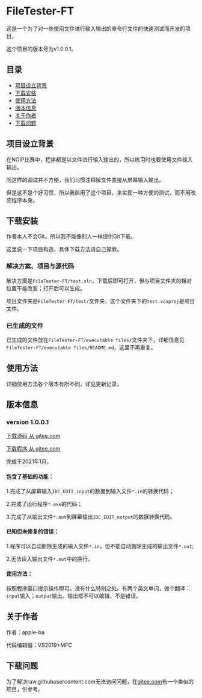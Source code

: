# FileTester-FT

这是一个为了对一些使用文件进行输入输出的命令行文件的快速测试而开发的项目。

这个项目的版本号为v1.0.0.1。

## 目录

- [项目设立背景](#项目设立背景)
- [下载安装](#下载安装)
- [使用方法](#使用方法)
- [版本信息](#版本信息)
- [关于作者](#关于作者)
- [下载问题](#下载问题)

## 项目设立背景

在NOIP比赛中，程序都是以文件进行输入输出的，所以练习时也要使用文件输入输出。

而这样的调试并不方便，我们习惯注释掉文件直接从屏幕输入输出。

但是这不是个好习惯，所以我启用了这个项目，来实现一种方便的测试，而不用改变程序本身。

## 下载安装

作者本人不会Git，所以我不能像别人一样提供Git下载。

这里说一下项目构造，具体下载方法请自己探索。

### 解决方案、项目与源代码

解决方案是`FileTester-FT/test.sln`，下载后即可打开，但与项目文件夹的相对位置不能改变；打开后可以生成。

项目文件夹是`FileTester-FT/test/`文件夹，这个文件夹下的`test.vcxproj`是项目文件。

### 已生成的文件

已生成的文件放在`FileTester-FT/executable files/`文件夹下，详细信息见`FileTester-FT/executable files/README.md`，这里不再重复。

## 使用方法

详细使用方法各个版本有所不同，详见更新记录。

## 版本信息

### version 1.0.0.1

[下载源码 从 gitee.com](https://gitee.com/apple-ba/FileTester-FT/repository/archive/v1.0.0.1%E5%8F%91%E5%B8%83.zip)

[下载程序 从 gitee.com](https://gitee.com/apple-ba/FileTester-FT/raw/master/v1.0.0.1.exe)

完成于2021年1月。

#### 包含了基础的功能：

1.完成了从屏幕输入`IDC_EDIT_input`的数据到输入文件`*.in`的转换代码；

2.完成了运行程序`*.exe`的代码；

3.完成了从输出文件`*.out`到屏幕输出`IDC_EDIT_output`的数据转换代码。

#### 已知但未修复的错误：

1.程序可以自动删除生成的输入文件`*.in`，但不能自动删除生成的输出文件`*.out`;

2.无法读入输出文件`*.out`中的换行。

#### 使用方法：

按照程序窗口提示操作即可。没有什么特别之处。有两个英文单词，做个翻译：`input`输入；`output`输出。输出框不可以编辑，不是错误。

## 关于作者

作者：apple-ba

代码编辑器：VS2019+MFC

## 下载问题

为了解决raw.githubusercontent.com无法访问问题，在[gitee.com](https://gitee.com/apple-ba/FileTester-FT/)有一个类似的项目，供参考。

